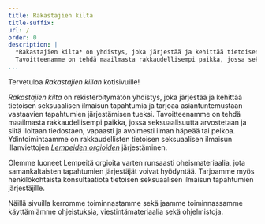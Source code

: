 ```yaml
---
title: Rakastajien kilta
title-suffix:
url: /
order: 0
description: |
  *Rakastajien kilta* on yhdistys, joka järjestää ja kehittää tietoisen seksuaalisen ilmaisun tapahtumia sekä tarjoaa asiantuntemustaan vastaavien tapahtumien järjestämisen tueksi.
  Tavoitteenamme on tehdä maailmasta rakkaudellisempi paikka, jossa seksuaalisuutta arvostetaan ja siitä iloitaan tiedostaen, vapaasti ja avoimesti ilman häpeää tai pelkoa.
...
```


Tervetuloa *Rakastajien killan* kotisivuille!

*Rakastajien kilta* on rekisteröitymätön yhdistys, joka järjestää ja kehittää tietoisen seksuaalisen ilmaisun tapahtumia ja tarjoaa asiantuntemustaan vastaavien tapahtumien järjestämisen tueksi.
Tavoitteenamme on tehdä maailmasta rakkaudellisempi paikka, jossa seksuaalisuutta arvostetaan ja siitä iloitaan tiedostaen, vapaasti ja avoimesti ilman häpeää tai pelkoa.
Ydintoimintaamme on rakkaudellisten tietoisen seksuaalisen ilmaisun illanviettojen [*Lempeiden orgioiden*][orgy] järjestäminen.

Olemme luoneet Lempeitä orgioita varten runsaasti oheismateriaalia, jota samankaltaisten tapahtumien järjestäjät voivat hyödyntää.
Tarjoamme myös henkilökohtaista konsultaatiota tietoisen seksuaalisen ilmaisun tapahtumien järjestäjille.

[orgy]: orgiat/

Näillä sivuilla kerromme toiminnastamme sekä jaamme toiminnassamme käyttämiämme ohjeistuksia, viestintämateriaalia sekä ohjelmistoja.

